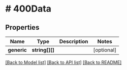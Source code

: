 # # 400Data

## Properties

Name | Type | Description | Notes
------------ | ------------- | ------------- | -------------
**generic** | **string[][]** |  | [optional]

[[Back to Model list]](../../README.md#models) [[Back to API list]](../../README.md#endpoints) [[Back to README]](../../README.md)
